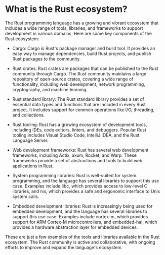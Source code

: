 # What is the Rust ecosystem?

The Rust programming language has a growing and vibrant ecosystem that includes a wide range of tools, libraries, and frameworks to support development in various domains. Here are some key components of the Rust ecosystem:

* Cargo: Cargo is Rust's package manager and build tool. It provides an easy way to manage dependencies, build Rust projects, and publish Rust packages to the community.

* Rust crates: Rust crates are packages that can be published to the Rust community through Cargo. The Rust community maintains a large repository of open-source crates, covering a wide range of functionality, including web development, network programming, cryptography, and machine learning.

* Rust standard library: The Rust standard library provides a set of essential data types and functions that are included in every Rust project. It includes support for common operations like I/O, threading, and collections.

* Rust tooling: Rust has a growing ecosystem of development tools, including IDEs, code editors, linters, and debuggers. Popular Rust tooling includes Visual Studio Code, IntelliJ IDEA, and the Rust Language Server.

* Web development frameworks: Rust has several web development frameworks, including Actix, axum, Rocket, and Warp. These frameworks provide a set of abstractions and tools to build web applications in Rust.

* System programming libraries: Rust is well-suited for system programming, and the language has several libraries to support this use case. Examples include libc, which provides access to low-level C libraries, and nix, which provides a safe and ergonomic interface to Unix system calls.

* Embedded development libraries: Rust is increasingly being used for embedded development, and the language has several libraries to support this use case. Examples include cortex-m, which provides support for ARM Cortex-M microcontrollers, and embedded-hal, which provides a hardware abstraction layer for embedded devices.

These are just a few examples of the tools and libraries available in the Rust ecosystem. The Rust community is active and collaborative, with ongoing efforts to improve and expand the language's ecosystem.